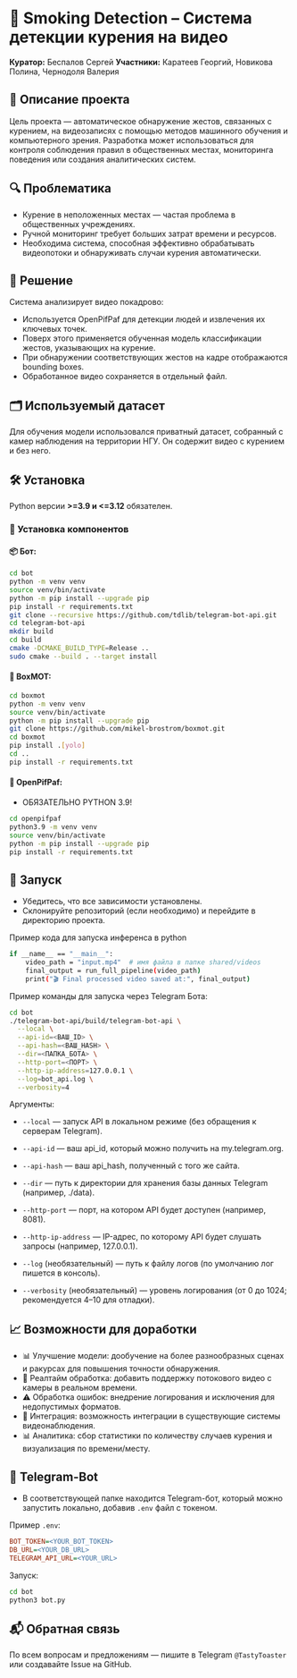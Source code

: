# 🚬 Smoking Detection – Система детекции курения на видео

**Куратор:** Беспалов Сергей
**Участники:** Каратеев Георгий, Новикова Полина, Чернодоля Валерия

## 📌 Описание проекта

Цель проекта — автоматическое обнаружение жестов, связанных с курением, на видеозаписях с помощью методов машинного обучения и компьютерного зрения.
Разработка может использоваться для контроля соблюдения правил в общественных местах, мониторинга поведения или создания аналитических систем.

## 🔍 Проблематика

* Курение в неположенных местах — частая проблема в общественных учреждениях.
* Ручной мониторинг требует больших затрат времени и ресурсов.
* Необходима система, способная эффективно обрабатывать видеопотоки и обнаруживать случаи курения автоматически.

## 🧠 Решение

Система анализирует видео покадрово:

* Используется OpenPifPaf для детекции людей и извлечения их ключевых точек.
* Поверх этого применяется обученная модель классификации жестов, указывающих на курение.
* При обнаружении соответствующих жестов на кадре отображаются bounding boxes.
* Обработанное видео сохраняется в отдельный файл.

## 🗂 Используемый датасет

Для обучения модели использовался приватный датасет, собранный с камер наблюдения на территории НГУ.
Он содержит видео с курением и без него.

## 🛠 Установка

Python версии **>=3.9 и <=3.12** обязателен.

### 🔧 Установка компонентов

#### 📦 Бот:

```bash
cd bot
python -m venv venv
source venv/bin/activate
python -m pip install --upgrade pip
pip install -r requirements.txt
git clone --recursive https://github.com/tdlib/telegram-bot-api.git
cd telegram-bot-api
mkdir build
cd build
cmake -DCMAKE_BUILD_TYPE=Release ..
sudo cmake --build . --target install
```

#### 🎯 BoxMOT:

```bash
cd boxmot
python -m venv venv
source venv/bin/activate
python -m pip install --upgrade pip
git clone https://github.com/mikel-brostrom/boxmot.git
cd boxmot
pip install .[yolo]
cd ..
pip install -r requirements.txt
```

#### 🕺 OpenPifPaf:
* ОБЯЗАТЕЛЬНО PYTHON 3.9!
```bash
cd openpifpaf
python3.9 -m venv venv
source venv/bin/activate
python -m pip install --upgrade pip
pip install -r requirements.txt
```

## 🚀 Запуск

* Убедитесь, что все зависимости установлены.
* Склонируйте репозиторий (если необходимо) и перейдите в директорию проекта.

Пример кода для запуска инференса в python
```bash
if __name__ == "__main__":
    video_path = "input.mp4"  # имя файла в папке shared/videos
    final_output = run_full_pipeline(video_path)
    print("🎬 Final processed video saved at:", final_output)
```

Пример команды для запуска через Telegram Бота:

```bash
cd bot
./telegram-bot-api/build/telegram-bot-api \
  --local \
  --api-id=<ВАШ_ID> \
  --api-hash=<ВАШ_HASH> \
  --dir=<ПАПКА_БОТА> \
  --http-port=<ПОРТ> \
  --http-ip-address=127.0.0.1 \
  --log=bot_api.log \
  --verbosity=4

```

Аргументы:

* `--local` — запуск API в локальном режиме (без обращения к серверам Telegram).

* `--api-id` — ваш api_id, который можно получить на my.telegram.org.

* `--api-hash` — ваш api_hash, полученный с того же сайта.

* `--dir` — путь к директории для хранения базы данных Telegram (например, ./data).

* `--http-port` — порт, на котором API будет доступен (например, 8081).

* `--http-ip-address` — IP-адрес, по которому API будет слушать запросы (например, 127.0.0.1).

* `--log` (необязательный) — путь к файлу логов (по умолчанию лог пишется в консоль).

* `--verbosity` (необязательный) — уровень логирования (от 0 до 1024; рекомендуется 4–10 для отладки).

## 📈 Возможности для доработки

* 📊 Улучшение модели: дообучение на более разнообразных сценах и ракурсах для повышения точности обнаружения.
* 🎥 Реалтайм обработка: добавить поддержку потокового видео с камеры в реальном времени.
* ⚠️ Обработка ошибок: внедрение логирования и исключения для недопустимых форматов.
* 🧩 Интеграция: возможность интеграции в существующие системы видеонаблюдения.
* 📊 Аналитика: сбор статистики по количеству случаев курения и визуализация по времени/месту.

## 🤖 Telegram-Bot

* В соответствующей папке находится Telegram-бот, который можно запустить локально, добавив `.env` файл с токеном.

Пример `.env`:

```ini
BOT_TOKEN=<YOUR_BOT_TOKEN>
DB_URL=<YOUR_DB_URL>
TELEGRAM_API_URL=<YOUR_URL>

```

Запуск:

```bash
cd bot
python3 bot.py
```

## 📬 Обратная связь

По всем вопросам и предложениям — пишите в Telegram `@TastyToaster` или создавайте Issue на GitHub.
